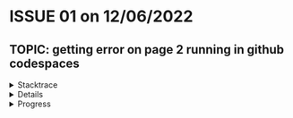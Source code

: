 # ISSUE 01 on 12/06/2022
## TOPIC: getting error on page 2 running in github codespaces



<details>
<summary>Stacktrace</summary>


```text
TypeError: cannot convert the series to <class 'int'>
Traceback:
File "/home/codespace/.local/lib/python3.10/site-packages/streamlit/runtime/scriptrunner/script_runner.py", line 564, in _run_script
    exec(code, module.__dict__)
File "/workspaces/notenrechner-light/frontend/pages/2_📈_notenanalyse.py", line 133, in <module>
    fach_datadict[elements] = int(fname_data["fach_id"][i])
File "/home/codespace/.local/lib/python3.10/site-packages/pandas/core/series.py", line 206, in wrapper
    raise TypeError(f"cannot convert the series to {converter}")
```

</details>


<details>
<summary>Details</summary>

- This error only occurs after rendering the home page after page 2 has already been loaded once and switching back to page 2 after
- this error can be 'resolved' be reloading the page


</details>




<details>
<summary>Progress</summary>

# This error is still being investigated


</details>

